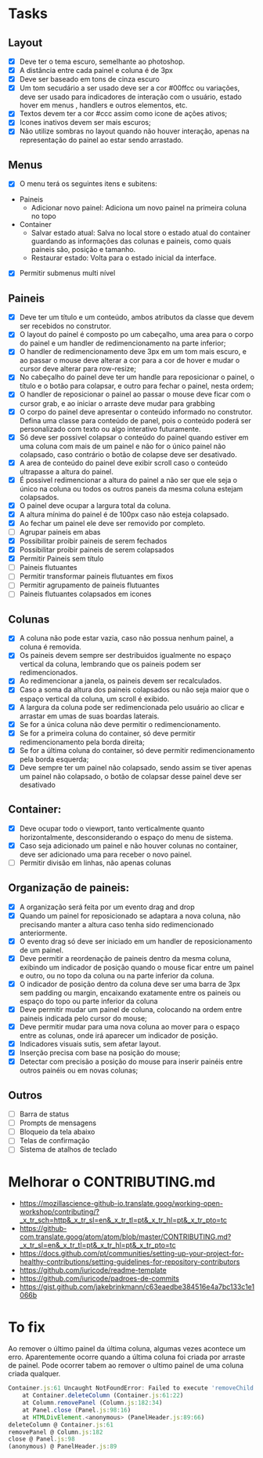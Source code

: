 # Tasks

## Layout

- [x] Deve ter o tema escuro, semelhante ao photoshop.
- [x] A distância entre cada painel e coluna é de 3px
- [x] Deve ser baseado em tons de cinza escuro
- [x] Um tom secudário a ser usado deve ser a cor #00ffcc ou variações, deve ser usado para indicadores de interação com o usuário, estado hover em menus , handlers e outros elementos, etc.
- [x] Textos devem ter a cor #ccc assim como icone de ações ativos;
- [x] Icones inativos devem ser mais escuros;
- [x] Não utilize sombras no layout quando não houver interação, apenas na representação do painel ao estar sendo arrastado.

## Menus

- [x] O menu terá os seguintes itens e subitens:

* Paineis
    - Adicionar novo painel: Adiciona um novo painel na primeira coluna no topo
* Container
    - Salvar estado atual: Salva no local store o estado atual do container guardando as informações das colunas e paineis, como quais paineis são, posição e tamanho.
    - Restaurar estado: Volta para o estado inicial da interface.

- [x] Permitir submenus multi nível

## Paineis

- [x] Deve ter um título e um conteúdo, ambos atributos da classe que devem ser recebidos no construtor.
- [x] O layout do painel é composto po um cabeçalho, uma area para o corpo do painel e um handler de redimencionamento na parte inferior;
- [x] O handler de redimencionamento deve 3px em um tom mais escuro, e ao passar o mouse deve alterar a cor para a cor de hover e mudar o cursor deve alterar para row-resize;
- [x] No cabeçalho do painel deve ter um handle para reposicionar o painel, o título e o botão para colapsar, e outro para fechar o painel, nesta ordem;
- [x] O handler de reposicionar o painel ao passar o mouse deve ficar com o cursor grab, e ao iniciar o arraste deve mudar para grabbing
- [x] O corpo do painel deve apresentar o conteúdo informado no construtor. Defina uma classe para conteúdo de panel, pois o conteúdo poderá ser personalizado com texto ou algo interativo futuramente.
- [x] Só deve ser possivel colapsar o conteúdo do painel quando estiver em uma coluna com mais de um painel e não for o único painel não colapsado, caso contrário o botão de colapse deve ser desativado.
- [x] A area de conteúdo do painel deve exibir scroll caso o conteúdo ultrapasse a altura do painel.
- [x] É possivel redimencionar a altura do painel a não ser que ele seja o único na coluna ou todos os outros paneis da mesma coluna estejam colapsados.
- [x] O painel deve ocupar a largura total da coluna.
- [x] A altura mínima do painel é de 100px caso não esteja colapsado.
- [x] Ao fechar um painel ele deve ser removido por completo.
- [ ] Agrupar paineis em abas
- [x] Possibilitar proibir paineis de serem fechados
- [x] Possibilitar proibir paineis de serem colapsados
- [x] Permitir Paineis sem título
- [ ] Paineis flutuantes
- [ ] Permitir transformar paineis flutuantes em fixos
- [ ] Permitir agrupamento de paineis flutuantes
- [ ] Paineis flutuantes colapsados em icones

## Colunas

- [x] A coluna não pode estar vazia, caso não possua nenhum painel, a coluna é removida.
- [x] Os paineis devem sempre ser destribuidos igualmente no espaço vertical da coluna, lembrando que os paineis podem ser redimencionados.
- [x] Ao redimencionar a janela, os paineis devem ser recalculados.
- [x] Caso a soma da altura dos paineis colapsados ou não seja maior que o espaço vertical da coluna, um scroll é exibido.
- [x] A largura da coluna pode ser redimencionada pelo usuário ao clicar e arrastar em umas de suas boardas laterais.
- [x] Se for a única coluna não deve permitir o redimencionamento.
- [x] Se for a primeira coluna do container, só deve permitir redimencionamento pela borda direita;
- [x] Se for a última coluna do container, só deve permitir redimencionamento pela borda esquerda;
- [x] Deve sempre ter um painel não colapsado, sendo assim se tiver apenas um painel não colapsado, o botão de colapsar desse painel deve ser desativado

## Container:

- [x] Deve ocupar todo o viewport, tanto verticalmente quanto horizontalmente, desconsiderando o espaço do menu de sistema.
- [x] Caso seja adicionado um painel e não houver colunas no container, deve ser adicionado uma para receber o novo painel.
- [ ] Permitir divisão em linhas, não apenas colunas

## Organização de paineis:

- [x] A organização será feita por um evento drag and drop
- [x] Quando um painel for reposicionado se adaptara a nova coluna, não precisando manter a altura caso tenha sido redimencionado anteriormente.
- [x] O evento drag só deve ser iniciado em um handler de reposicionamento de um painel.
- [x] Deve permitir a reordenação de paineis dentro da mesma coluna, exibindo um indicador de posição quando o mouse ficar entre um painel e outro, ou no topo da coluna ou na parte inferior da coluna.
- [x] O indicador de posição dentro da coluna deve ser uma barra de 3px sem padding ou margin, encaixando exatamente entre os paineis ou espaço do topo ou parte inferior da coluna
- [x] Deve permitir mudar um painel de coluna, colocando na ordem entre paineis indicada pelo cursor do mouse;
- [x] Deve permitir mudar para uma nova coluna ao mover para o espaço entre as colunas, onde irá aparecer um indicador de posição.
- [x] Indicadores visuais sutis, sem afetar layout.
- [x] Inserção precisa com base na posição do mouse;
- [x] Detectar com precisão a posição do mouse para inserir painéis entre outros painéis ou em novas colunas;

## Outros

- [ ] Barra de status
- [ ] Prompts de mensagens
- [ ] Bloqueio da tela abaixo
- [ ] Telas de confirmação
- [ ] Sistema de atalhos de teclado

# Melhorar o CONTRIBUTING.md

- https://mozillascience-github-io.translate.goog/working-open-workshop/contributing/?_x_tr_sch=http&_x_tr_sl=en&_x_tr_tl=pt&_x_tr_hl=pt&_x_tr_pto=tc
- https://github-com.translate.goog/atom/atom/blob/master/CONTRIBUTING.md?_x_tr_sl=en&_x_tr_tl=pt&_x_tr_hl=pt&_x_tr_pto=tc
- https://docs.github.com/pt/communities/setting-up-your-project-for-healthy-contributions/setting-guidelines-for-repository-contributors
- https://github.com/iuricode/readme-template
- https://github.com/iuricode/padroes-de-commits
- https://gist.github.com/jakebrinkmann/c63eaedbe384516e4a7bc133c1e1066b

# To fix

Ao remover o último painel da última coluna, algumas vezes acontece um erro.
Aparentemente ocorre quando a última coluna foi criada por arraste de painel.
Pode ocorrer tabem ao remover o ultimo painel de uma coluna criada qualquer.

```javascript
Container.js:61 Uncaught NotFoundError: Failed to execute 'removeChild' on 'Node': The node to be removed is not a child of this node.
    at Container.deleteColumn (Container.js:61:22)
    at Column.removePanel (Column.js:182:34)
    at Panel.close (Panel.js:98:16)
    at HTMLDivElement.<anonymous> (PanelHeader.js:89:66)
deleteColumn @ Container.js:61
removePanel @ Column.js:182
close @ Panel.js:98
(anonymous) @ PanelHeader.js:89
```
